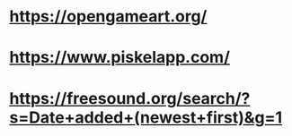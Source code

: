 # https://opengameart.org/

# https://www.piskelapp.com/

# https://freesound.org/search/?s=Date+added+(newest+first)&g=1


